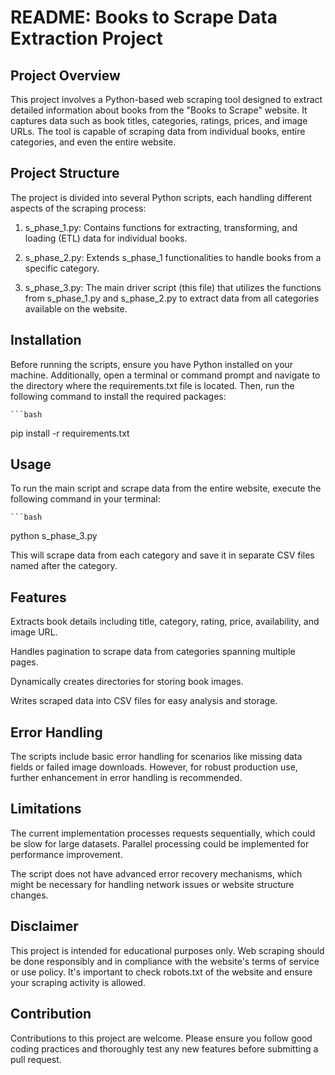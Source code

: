 # README: Books to Scrape Data Extraction Project

## Project Overview

This project involves a Python-based web scraping tool designed to extract detailed information about books from the "Books to Scrape" website. It captures data such as book titles, categories, ratings, prices, and image URLs. The tool is capable of scraping data from individual books, entire categories, and even the entire website.

## Project Structure

The project is divided into several Python scripts, each handling different aspects of the scraping process:

1. s_phase_1.py: Contains functions for extracting, transforming, and loading (ETL) data for individual books.

2. s_phase_2.py: Extends s_phase_1 functionalities to handle books from a specific category.

3. s_phase_3.py: The main driver script (this file) that utilizes the functions from s_phase_1.py and s_phase_2.py to extract data from all categories available on the website.

## Installation

Before running the scripts, ensure you have Python installed on your machine.
Additionally, open a terminal or command prompt and navigate to the directory where the requirements.txt file is located. Then, run the following command to install the required packages:
    
    ```bash
   pip install -r requirements.txt

## Usage

To run the main script and scrape data from the entire website, execute the following command in your terminal:

    ```bash
   python s_phase_3.py

This will scrape data from each category and save it in separate CSV files named after the category.

## Features

  Extracts book details including title, category, rating, price, availability, and image URL.
  
  Handles pagination to scrape data from categories spanning multiple pages.
  
  Dynamically creates directories for storing book images.
  
  Writes scraped data into CSV files for easy analysis and storage.

## Error Handling

The scripts include basic error handling for scenarios like missing data fields or failed image downloads. However, for robust production use, further enhancement in error handling is recommended.

## Limitations

  The current implementation processes requests sequentially, which could be slow for large datasets. Parallel processing could be implemented for performance improvement.
  
  The script does not have advanced error recovery mechanisms, which might be necessary for handling network issues or website structure changes.

## Disclaimer

This project is intended for educational purposes only. Web scraping should be done responsibly and in compliance with the website's terms of service or use policy. It's important to check robots.txt of the website and ensure your scraping activity is allowed.

## Contribution

Contributions to this project are welcome. Please ensure you follow good coding practices and thoroughly test any new features before submitting a pull request.


